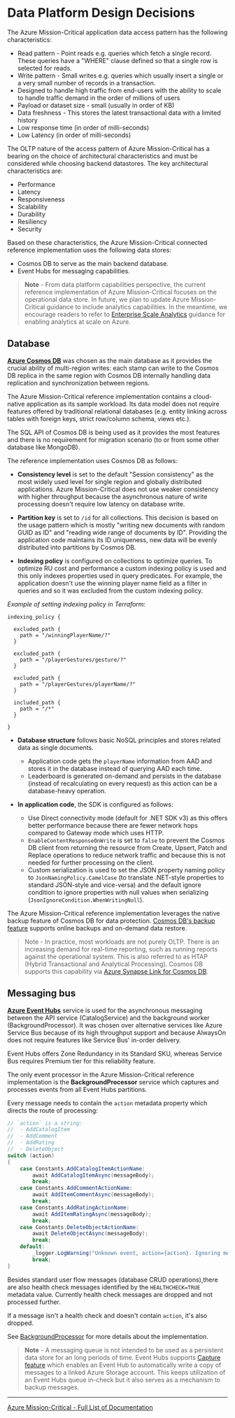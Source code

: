 # Data Platform Design Decisions

The Azure Mission-Critical application data access pattern has the following characteristics:

- Read pattern - Point reads e.g. queries which fetch a single record. These queries have a "WHERE" clause defined so that a single row is selected for reads.
- Write pattern - Small writes e.g. queries which usually insert a single or a very small number of records in a transaction.
- Designed to handle high traffic from end-users with the ability to scale to handle traffic demand in the order of millions of users
- Payload or dataset size - small (usually in order of KB)
- Data freshness - This stores the latest transactional data with a limited history
- Low response time (in order of milli-seconds)
- Low Latency (in order of milli-seconds)

The OLTP nature of the access pattern of Azure Mission-Critical has a bearing on the choice of architectural characteristics and must be considered while choosing backend datastores. The key architectural characteristics are:

- Performance
- Latency
- Responsiveness
- Scalability
- Durability
- Resiliency
- Security

Based on these characteristics, the Azure Mission-Critical connected reference implementation uses the following data stores:

- Cosmos DB to serve as the main backend database.
- Event Hubs for messaging capabilities.

> **Note** - From data platform capabilities perspective, the current reference implementation of Azure Mission-Critical focuses on the operational data store. In future, we plan to update Azure Mission-Critical guidance to include analytics capabilities. In the meantime, we encourage readers to refer to [Enterprise Scale Analytics](https://docs.microsoft.com/azure/cloud-adoption-framework/scenarios/data-management/enterprise-scale-landing-zone) guidance for enabling analytics at scale on Azure.

## Database

**[Azure Cosmos DB](https://azure.microsoft.com/services/cosmos-db/)** was chosen as the main database as it provides the crucial ability of multi-region writes: each stamp can write to the Cosmos DB replica in the same region with Cosmos DB internally handling data replication and synchronization between regions.

The Azure Mission-Critical reference implementation contains a cloud-native application as its sample workload. Its data model does not require features offered by traditional relational databases (e.g. entity linking across tables with foreign keys, strict row/column schema, views etc.).

The SQL API of Cosmos DB is being used as it provides the most features and there is no requirement for migration scenario (to or from some other database like MongoDB).

The reference implementation uses Cosmos DB as follows:

- **Consistency level** is set to the default "Session consistency" as the most widely used level for single region and globally distributed applications. Azure Mission-Critical does not use weaker consistency with higher throughput because the asynchronous nature of write processing doesn't require low latency on database write.

- **Partition key** is set to `/id` for all collections. This decision is based on the usage pattern which is mostly "writing new documents with random GUID as ID" and "reading wide range of documents by ID". Providing the application code maintains its ID uniqueness, new data will be evenly distributed into partitions by Cosmos DB.

- **Indexing policy** is configured on collections to optimize queries. To optimize RU cost and performance a custom indexing policy is used and this only indexes properties used in query predicates. For example, the application doesn't use the winning player name field as a filter in queries and so it was excluded from the custom indexing policy.

*Example of setting indexing policy in Terraform:*

```hcl
indexing_policy {

  excluded_path {
    path = "/winningPlayerName/?"
  }

  excluded_path {
    path = "/playerGestures/gesture/?"
  }

  excluded_path {
    path = "/playerGestures/playerName/?"
  }

  included_path {
    path = "/*"
  }

}
```

- **Database structure** follows basic NoSQL principles and stores related data as single documents.
  - Application code gets the `playerName` information from AAD and stores it in the database instead of querying AAD each time.
  - Leaderboard is generated on-demand and persists in the database (instead of recalculating on every request) as this action can be a database-heavy operation.

- **In application code**, the SDK is configured as follows:
  - Use Direct connectivity mode (default for .NET SDK v3) as this offers better performance because there are fewer network hops compared to Gateway mode which uses HTTP.
  - `EnableContentResponseOnWrite` is set to `false` to prevent the Cosmos DB client from returning the resource from Create, Upsert, Patch and Replace operations to reduce network traffic and because this is not needed for further processing on the client.
  - Custom serialization is used to set the JSON property naming policy to `JsonNamingPolicy.CamelCase` (to translate .NET-style properties to standard JSON-style and vice-versa) and the default ignore condition to ignore properties with null values when serializing (`JsonIgnoreCondition.WhenWritingNull`).

The Azure Mission-Critical reference implementation leverages the native backup feature of Cosmos DB for data protection. [Cosmos DB's backup feature](https://docs.microsoft.com/azure/cosmos-db/online-backup-and-restore) supports online backups and on-demand data restore.

> Note - In practice, most workloads are not purely OLTP. There is an increasing demand for real-time reporting, such as running reports against the operational system. This is also referred to as HTAP (Hybrid Transactional and Analytical Processing). Cosmos DB supports this capability via [Azure Synapse Link for Cosmos DB](https://docs.microsoft.com/azure/cosmos-db/synapse-link-use-cases).

## Messaging bus

**[Azure Event Hubs](https://docs.microsoft.com/azure/event-hubs/event-hubs-about)** service is used for the asynchronous messaging between the API service (CatalogService) and the background worker (BackgroundProcessor). It was chosen over alternative services like Azure Service Bus because of its high throughput support and because AlwaysOn does not require features like Service Bus' in-order delivery.

Event Hubs offers Zone Redundancy in its Standard SKU, whereas Service Bus requires Premium tier for this reliability feature.

The only event processor in the Azure Mission-Critical reference implementation is the **BackgroundProcessor** service which captures and processes events from all Event Hubs partitions.

Every message needs to contain the `action` metadata property which directs the route of processing:

```csharp
// `action` is a string:
//  - AddCatalogItem
//  - AddComment
//  - AddRating
//  - DeleteObject
switch (action)
{
    case Constants.AddCatalogItemActionName:
        await AddCatalogItemAsync(messageBody);
        break;
    case Constants.AddCommentActionName:
        await AddItemCommentAsync(messageBody);
        break;
    case Constants.AddRatingActionName:
        await AddItemRatingAsync(messageBody);
        break;
    case Constants.DeleteObjectActionName:
        await DeleteObjectAsync(messageBody);
        break;
    default:
        _logger.LogWarning("Unknown event, action={action}. Ignoring message", action);
        break;
}
```

Besides standard user flow messages (database CRUD operations),there are also health check messages identified by the `HEALTHCHECK=TRUE` metadata value. Currently health check messages are dropped and not processed further.

If a message isn't a health check and doesn't contain `action`, it's also dropped.

See [BackgroundProcessor](/src/app/AlwaysOn.BackgroundProcessor/README.md) for more details about the implementation.

> **Note** - A messaging queue is not intended to be used as a persistent data store for an long periods of time. Event Hubs supports [Capture feature](https://docs.microsoft.com/azure/event-hubs/event-hubs-capture-enable-through-portal) which enables an Event Hub to automatically write a copy of messages to a linked Azure Storage account. This keeps utilization of an Event Hubs queue in-check but it also serves as a mechanism to backup messages.

---

[Azure Mission-Critical - Full List of Documentation](/docs/README.md)

